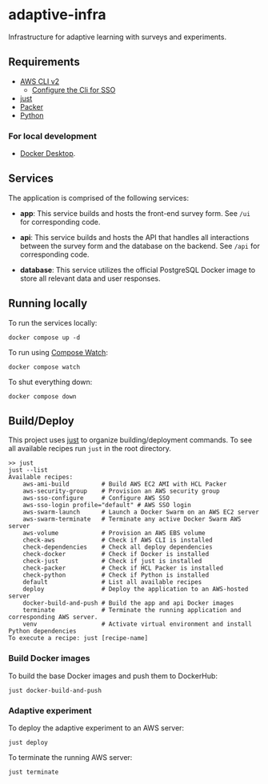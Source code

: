 # adaptive-infra
Infrastructure for adaptive learning with surveys and experiments.

## Requirements
- [AWS CLI v2](https://docs.aws.amazon.com/cli/latest/userguide/getting-started-install.html)
    - [Configure the Cli for SSO](https://docs.aws.amazon.com/cli/latest/userguide/sso-configure-profile-token.html#sso-configure-profile-token-auto-sso)
- [just](https://github.com/casey/just)
- [Packer](https://developer.hashicorp.com/packer)
- [Python](https://www.python.org/downloads/)

### For local development

- [Docker Desktop](https://docs.docker.com/desktop/).

## Services
The application is comprised of the following services:

- **app**:
    This service builds and hosts the front-end survey form. See
    `/ui` for corresponding code.

- **api**:
    This service builds and hosts the API that handles all interactions
    between the survey form and the database on the backend. See `/api`
    for corresponding code.

- **database**:
    This service utilizes the official PostgreSQL Docker image to store
    all relevant data and user responses.

## Running locally
To run the services locally:

```shell
docker compose up -d
```

To run using [Compose Watch](https://docs.docker.com/compose/file-watch/):
```shell
docker compose watch
```

To shut everything down:
```shell
docker compose down
```

## Build/Deploy

This project uses [just](https://github.com/casey/just) to organize building/deployment
commands. To see all available recipes run `just` in the root directory.
```shell
>> just
just --list
Available recipes:
    aws-ami-build         # Build AWS EC2 AMI with HCL Packer
    aws-security-group    # Provision an AWS security group
    aws-sso-configure     # Configure AWS SSO
    aws-sso-login profile="default" # AWS SSO login
    aws-swarm-launch      # Launch a Docker Swarm on an AWS EC2 server
    aws-swarm-terminate   # Terminate any active Docker Swarm AWS server
    aws-volume            # Provision an AWS EBS volume
    check-aws             # Check if AWS CLI is installed
    check-dependencies    # Check all deploy dependencies
    check-docker          # Check if Docker is installed
    check-just            # Check if just is installed
    check-packer          # Check if HCL Packer is installed
    check-python          # Check if Python is installed
    default               # List all available recipes
    deploy                # Deploy the application to an AWS-hosted server
    docker-build-and-push # Build the app and api Docker images
    terminate             # Terminate the running application and corresponding AWS server.
    venv                  # Activate virtual environment and install Python dependencies
To execute a recipe: just [recipe-name]
```


### Build Docker images

To build the base Docker images and push them to DockerHub:
```shell
just docker-build-and-push
```

### Adaptive experiment

To deploy the adaptive experiment to an AWS server:
```shell
just deploy
```

To terminate the running AWS server:
```shell
just terminate
```
